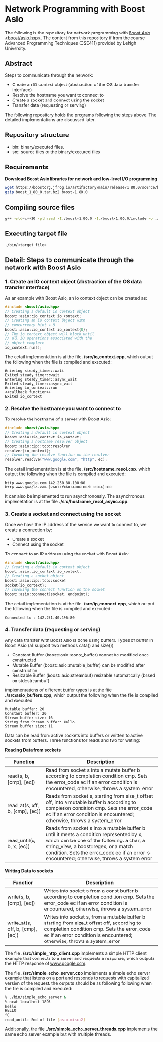 # Network Programming with Boost Asio

The following is the repository for network programming with [Boost Asio <boost/asio.hpp>](https://www.boost.org/). The content from this repository if from the course Advanced Programming Techniques (CSE411) provided by Lehigh University.

## Abstract

Steps to communicate through the network:
- Create an IO context object (abstraction of the OS data transfer interface)
- Resolve the hostname you want to connect to
- Create a socket and connect using the socket
- Transfer data (requesting or serving)

The following repository holds the programs following the steps above. The detailed implementations are discussed later.

## Repository structure

- bin: binary/executed files.
- src: source files of the binary/executed files

## Requirements

**Download Boost Asio libraries for network and low-level I/O programming**

```bash
wget https://boostorg.jfrog.io/artifactory/main/release/1.80.0/source/boost_1_80_0.tar.bz2
gzip boost_1_80_0.tar.bz2 boost-1.80.0
```

## Compiling source files

```bash
g++ -std=c++20 -pthread -I./boost-1.80.0 -I./boost-1.80.0/include -o ./bin/<target_file> ./src/<source_file>
```

## Executing target file
```bash
./bin/<target_file>
```

## Detail: Steps to communicate through the network with Boost Asio
### 1. Create an IO context object (abstraction of the OS data transfer interface)

As an example with Boost Asio, an io context object can be created as:

```c++
#include <boost/asio.hpp>
// Creating a default io context object
boost::asio::io_context io_context;
// Creating an io context object with
// concurrency hint = 8
boost::asio::io_context io_context{8};
// The io context object will block until
// all IO operations associated with the
// object complete
io_context.run();
```

The detail implementation is at the file **./src/io_context.cpp**, which output the following when the file is compiled and executed:

```
Entering steady_timer::wait
Exited steady_timer::wait
Entering steady_timer::async_wait
Exited steady_timer::async_wait
Entering io_context::run
<<callback function>>
Exited io_context
```

### 2. Resolve the hostname you want to connect to

To resolve the hostname of a server with Boost Asio:
```cpp
#include <boost/asio.hpp>
// Creating a default io context object
boost::asio::io_context io_context;
// Creating a hostname resolver object
boost::asio::ip::tcp::resolver
resolver{io_context};
// Invoking the resolve function on the resolver
resolver.resolve("www.google.com", "http", ec);
```

The detail implementation is at the file **./src/hostname_resol.cpp**, which output the following when the file is compiled and executed:

```
http www.google.com 142.250.80.100:80
http www.google.com [2607:f8b0:4006:80d::2004]:80
```

It can also be implemented to run asynchronously. The asynchronous implemetation is at the file **./src/hostname_resol_async.cpp**.

### 3. Create a socket and connect using the socket

Once we have the IP address of the service we want to connect to, we create a connection by:
- Create a socket
- Connect using the socket

To connect to an IP address using the socket with Boost Asio:
```cpp
#include <boost/asio.hpp>
// Creating a default io context object
boost::asio::io_context io_context;
// Creating a socket object
boost::asio::ip::tcp::socket
socket{io_context};
// Invoking the connect function on the socket
boost::asio::connect(socket, endpoint);
```

The detail implementation is at the file **./src/ip_connect.cpp**, which output the following when the file is compiled and executed:

```
Connected to : 142.251.40.196:80
```

### 4. Transfer data (requesting or serving)

Any data transfer with Boost Asio is done using buffers. Types of buffer in Boost Asio (all support two methods data() and size()).
- Constant Buffer (boost::asio::const_buffer) cannot be modified once constructed
- Mutable Buffer (boost::asio::mutable_buffer) can be modified after construction
- Resizable Buffer (boost::asio:streambuf) resizable automatically (based on std::streambuf)

Implementations of different buffer types is at the file **./src/asio_buffers.cpp**, which output the following when the file is compiled and executed:
```
Mutable buffer: 20
Constant buffer: 20
Stream buffer size: 16
String from Stream buffer: Hello
Stream buffer size: 11
```

Data can be read from active sockets into buffers or written to active sockets from buffers. Three functions for reads and two for writing:

**Reading Data from sockets**

| Function                             | Description   |
| ------------------------------------ | ------------- |
| read(s, b, [cmp], [ec])              | Read from socket s into a mutate buffer b according to completion condition cmp. Sets the error_code ec if an error condition is encountered, otherwise, throws a system_error |
| read_at(s, off, b, [cmp], [ec])      | Reads from socket s, starting from size_t offset off, into a mutable buffer b according to completion condition cmp. Sets the error_code ec if an error condition is encountered; otherwise, throws a system_error |
| read_until(s, b, x, [ec])            | Reads from socket s into a mutable buffer b until it meets a condition represented by x, which can be one of the following: a char, a string_view, a boost::regex, or a match condition. Sets the error_code ec if an error is encountered; otherwise, throws a system error |

**Writing Data to sockets**

| Function                             | Description   |
| ------------------------------------ | ------------- |
| write(s, b, [cmp], [ec])             | Writes into socket s from a const buffer b according to completion condition cmp. Sets the error_code ec if an error condition is encountered, otherwise, throws a system_error |
| write_at(s, off, b, [cmp], [ec])     | Writes into socket s, from a mutable buffer b starting from size_t offset off, according to completion condition cmp. Sets the error_code ec if an error condition is encountered; otherwise, throws a system_error |

The file **./src/simple_http_client.cpp** implements a simple HTTP client example that connects to a server and requests a response, which outputs the HTTP response of www.google.com.

The file **./src/simple_echo_server.cpp** implements a simple echo server example that listens on a port and responds to requests with capitalized version of the request. the outputs should be as following following when the file is compiled and executed:

```bash
% ./bin/simple_echo_server &
% ncat localhost 1895
hello
HELLO
^C
read_until: End of file [asio.misc:2]
```

Additionally, the file **./src/simple_echo_server_threads.cpp** implements the same echo server example but with multiple threads.